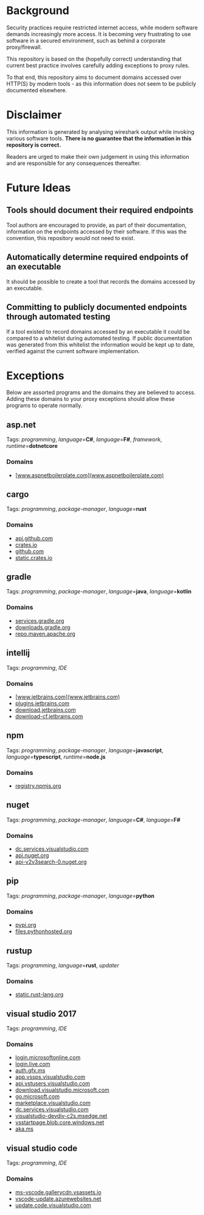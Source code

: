
# Background

Security practices require restricted internet access, while modern software demands increasingly more access. It is becoming very frustrating to use software in a secured environment, such as behind a corporate proxy/firewall.

This repository is based on the (hopefully correct) understanding that current best practice involves carefully adding exceptions to proxy rules.

To that end, this repository aims to document domains accessed over HTTP(S) by modern tools - as this information does not seem to be publicly documented elsewhere.

# Disclaimer

This information is generated by analysing wireshark output while invoking various software tools. **There is no guarantee that the information in this repository is correct.**

Readers are urged to make their own judgement in using this information and are responsible for any consequences thereafter.

# Future Ideas

## Tools should document their required endpoints

Tool authors are encouraged to provide, as part of their documentation, information on the endpoints accessed by their software. If this was the convention, this repository would not need to exist.

## Automatically determine required endpoints of an executable

It should be possible to create a tool that records the domains accessed by an executable.

## Committing to publicly documented endpoints through automated testing

If a tool existed to record domains accessed by an executable it could be compared to a whitelist during automated testing. If public documentation was generated from this whitelist the information would be kept up to date, verified against the current software implementation.

# Exceptions

Below are assorted programs and the domains they are believed to access. Adding these domains to your
proxy exceptions should allow these programs to operate normally.

## asp.net

Tags: _programming_, _language_=**C#**, _language_=**F#**, _framework_, _runtime_=**dotnetcore**

### Domains

* [www.aspnetboilerplate.com](www.aspnetboilerplate.com)

## cargo

Tags: _programming_, _package-manager_, _language_=**rust**

### Domains

* [api.github.com](api.github.com)
* [crates.io](crates.io)
* [github.com](github.com)
* [static.crates.io](static.crates.io)

## gradle

Tags: _programming_, _package-manager_, _language_=**java**, _language_=**kotlin**

### Domains

* [services.gradle.org](services.gradle.org)
* [downloads.gradle.org](downloads.gradle.org)
* [repo.maven.apache.org](repo.maven.apache.org)

## intellij

Tags: _programming_, _IDE_

### Domains

* [www.jetbrains.com](www.jetbrains.com)
* [plugins.jetbrains.com](plugins.jetbrains.com)
* [download.jetbrains.com](download.jetbrains.com)
* [download-cf.jetbrains.com](download-cf.jetbrains.com)

## npm

Tags: _programming_, _package-manager_, _language_=**javascript**, _language_=**typescript**, _runtime_=**node.js**

### Domains

* [registry.npmjs.org](registry.npmjs.org)

## nuget

Tags: _programming_, _package-manager_, _language_=**C#**, _language_=**F#**

### Domains

* [dc.services.visualstudio.com](dc.services.visualstudio.com)
* [api.nuget.org](api.nuget.org)
* [api-v2v3search-0.nuget.org](api-v2v3search-0.nuget.org)

## pip

Tags: _programming_, _package-manager_, _language_=**python**

### Domains

* [pypi.org](pypi.org)
* [files.pythonhosted.org](files.pythonhosted.org)

## rustup

Tags: _programming_, _language_=**rust**, _updater_

### Domains

* [static.rust-lang.org](static.rust-lang.org)

## visual studio 2017

Tags: _programming_, _IDE_

### Domains

* [login.microsoftonline.com](login.microsoftonline.com)
* [login.live.com](login.live.com)
* [auth.gfx.ms](auth.gfx.ms)
* [app.vssps.visualstudio.com](app.vssps.visualstudio.com)
* [api.vstusers.visualstudio.com](api.vstusers.visualstudio.com)
* [download.visualstudio.microsoft.com](download.visualstudio.microsoft.com)
* [go.microsoft.com](go.microsoft.com)
* [marketplace.visualstudio.com](marketplace.visualstudio.com)
* [dc.services.visualstudio.com](dc.services.visualstudio.com)
* [visualstudio-devdiv-c2s.msedge.net](visualstudio-devdiv-c2s.msedge.net)
* [vsstartpage.blob.core.windows.net](vsstartpage.blob.core.windows.net)
* [aka.ms](aka.ms)

## visual studio code

Tags: _programming_, _IDE_

### Domains

* [ms-vscode.gallerycdn.vsassets.io](ms-vscode.gallerycdn.vsassets.io)
* [vscode-update.azurewebsites.net](vscode-update.azurewebsites.net)
* [update.code.visualstudio.com](update.code.visualstudio.com)

